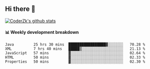 ## Hi there 👋

[![CoderZk's github stats](https://github-readme-stats.vercel.app/api?username=zhoukuo123&show_icons=true&count_private=true)](https://github.com/anuraghazra/github-readme-stats)

#### :bar_chart: Weekly development breakdown

<!--START_SECTION:waka-->
```text
Java         25 hrs 30 mins  █████████████████▓░░░░░░░   70.28 % 
XML          7 hrs 40 mins   █████▒░░░░░░░░░░░░░░░░░░░   21.13 % 
JavaScript   57 mins         ▓░░░░░░░░░░░░░░░░░░░░░░░░   02.64 % 
HTML         50 mins         ▓░░░░░░░░░░░░░░░░░░░░░░░░   02.33 % 
Properties   50 mins         ▓░░░░░░░░░░░░░░░░░░░░░░░░   02.30 % 
```
<!--END_SECTION:waka-->
